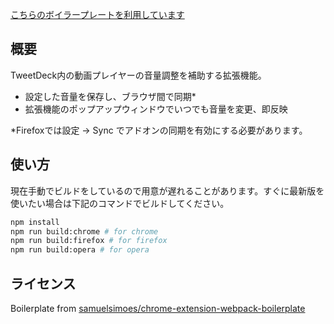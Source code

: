 [こちらのボイラープレートを利用しています](https://github.com/samuelsimoes/chrome-extension-webpack-boilerplate)

## 概要

TweetDeck内の動画プレイヤーの音量調整を補助する拡張機能。

- 設定した音量を保存し、ブラウザ間で同期*
- 拡張機能のポップアップウィンドウでいつでも音量を変更、即反映

*Firefoxでは設定 → Sync でアドオンの同期を有効にする必要があります。

## 使い方

現在手動でビルドをしているので用意が遅れることがあります。すぐに最新版を使いたい場合は下記のコマンドでビルドしてください。

```bash
npm install
npm run build:chrome # for chrome
npm run build:firefox # for firefox
npm run build:opera # for opera
```

## ライセンス

Boilerplate from [samuelsimoes/chrome-extension-webpack-boilerplate](https://github.com/samuelsimoes/chrome-extension-webpack-boilerplate)
